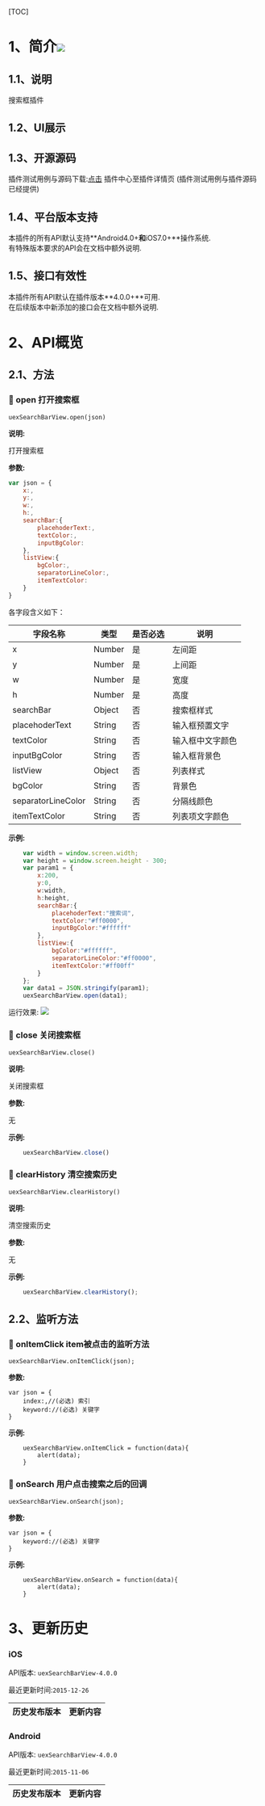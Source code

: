 [TOC]
# 1、简介[![](http://appcan-download.oss-cn-beijing.aliyuncs.com/%E5%85%AC%E6%B5%8B%2Fgf.png)]()
## 1.1、说明
搜索框插件

## 1.2、UI展示

## 1.3、开源源码
插件测试用例与源码下载:[点击](http://plugin.appcan.cn/details.html?id=474_index ) 插件中心至插件详情页 (插件测试用例与插件源码已经提供)

## 1.4、平台版本支持
本插件的所有API默认支持**Android4.0+**和**iOS7.0+**操作系统.  
有特殊版本要求的API会在文档中额外说明.

## 1.5、接口有效性
本插件所有API默认在插件版本**4.0.0+**可用.  
在后续版本中新添加的接口会在文档中额外说明.

# 2、API概览

## 2.1、方法

### 🍭 open 打开搜索框

`uexSearchBarView.open(json)`  

**说明:**


打开搜索框

**参数:**

```javascript
var json = {
    x:,
    y:,
    w:,
    h:,
    searchBar:{
        placehoderText:,
        textColor:,
        inputBgColor:
    },
    listView:{
        bgColor:,
        separatorLineColor:,
        itemTextColor:
    }
}
```

各字段含义如下：

| 字段名称               | 类型     | 是否必选 | 说明       |
| ------------------ | ------ | ---- | -------- |
| x                  | Number | 是    | 左间距      |
| y                  | Number | 是    | 上间距      |
| w                  | Number | 是    | 宽度       |
| h                  | Number | 是    | 高度       |
| searchBar          | Object | 否    | 搜索框样式    |
| placehoderText     | String | 否    | 输入框预置文字  |
| textColor          | String | 否    | 输入框中文字颜色 |
| inputBgColor       | String | 否    | 输入框背景色   |
| listView           | Object | 否    | 列表样式     |
| bgColor            | String | 否    | 背景色      |
| separatorLineColor | String | 否    | 分隔线颜色    |
| itemTextColor      | String | 否    | 列表项文字颜色  |

**示例:**

```javascript
    var width = window.screen.width;
    var height = window.screen.height - 300;
    var param1 = {
        x:200,
        y:0,
        w:width,
        h:height,
        searchBar:{
            placehoderText:"搜索词",
            textColor:"#ff0000",
            inputBgColor:"#ffffff"
        },
        listView:{
            bgColor:"#ffffff",
            separatorLineColor:"#ff0000",
            itemTextColor:"#ff00ff"
        }
    };
    var data1 = JSON.stringify(param1);
    uexSearchBarView.open(data1);
```
运行效果:
![](/docImg/975/u10&#40;1&#41;.png)

### 🍭 close 关闭搜索框  

`uexSearchBarView.close()`

**说明:**


关闭搜索框  

**参数:**

无

**示例:**

```javascript
    uexSearchBarView.close()
```

### 🍭 clearHistory 清空搜索历史

`uexSearchBarView.clearHistory()`

**说明:**


清空搜索历史  

**参数:**

无

**示例:**

```javascript
    uexSearchBarView.clearHistory();
```
## 2.2、监听方法

### 🍭 onItemClick item被点击的监听方法

`uexSearchBarView.onItemClick(json);`

**参数:**

  

```
var json = {
    index:,//(必选) 索引
    keyword://(必选) 关键字
}
```

**示例:**

```
    uexSearchBarView.onItemClick = function(data){
        alert(data);
    }
```

### 🍭 onSearch 用户点击搜索之后的回调

`uexSearchBarView.onSearch(json);`

**参数:**

```
var json = {
    keyword://(必选) 关键字
}
```

**示例:**

```
    uexSearchBarView.onSearch = function(data){
        alert(data);
    }
```
# 3、更新历史

### iOS

API版本: `uexSearchBarView-4.0.0`

最近更新时间:`2015-12-26`

| 历史发布版本 | 更新内容 |
| ----- | ----- |

### Android

API版本: `uexSearchBarView-4.0.0`

最近更新时间:`2015-11-06`

| 历史发布版本 | 更新内容 |
| ----- | ----- |
